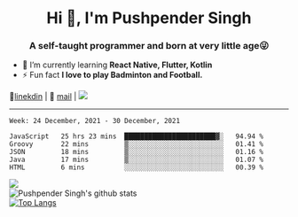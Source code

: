 <h1 align="center">Hi 👋, I'm Pushpender Singh</h1>
<h3 align="center">A self-taught programmer and born at very little age😜</h3>

- 🌱 I’m currently learning **React Native, Flutter, Kotlin**
- ⚡ Fun fact **I love to play Badminton and Football.**

👔[linekdin](https://www.linkedin.com/in/pushpender-singh-240061202/) | 📧 [mail](mailto:pushpendersingh@p2devs.com) | ![](https://komarev.com/ghpvc/?username=pushpender-singh-ap&color=blue)


---

<!--START_SECTION:waka-->
```text
Week: 24 December, 2021 - 30 December, 2021

JavaScript   25 hrs 23 mins  ███████████████████████▓░   94.94 % 
Groovy       22 mins         ▒░░░░░░░░░░░░░░░░░░░░░░░░   01.41 % 
JSON         18 mins         ▒░░░░░░░░░░░░░░░░░░░░░░░░   01.16 % 
Java         17 mins         ▒░░░░░░░░░░░░░░░░░░░░░░░░   01.07 % 
HTML         6 mins          ░░░░░░░░░░░░░░░░░░░░░░░░░   00.39 % 
```
<!--END_SECTION:waka-->

<img align="left" src="https://github-readme-streak-stats.herokuapp.com/?user=pushpender-singh-ap&theme=dark" /></br>
![Pushpender Singh's github stats](https://github-readme-stats.vercel.app/api?username=pushpender-singh-ap&show_icons=true&theme=radical&count_private=true)</br>
[![Top Langs](https://github-readme-stats.vercel.app/api/top-langs/?username=pushpender-singh-ap&theme=radical)](https://github.com/pushpender-singh-ap/github-readme-stats)
